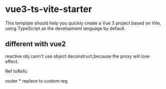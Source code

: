 # vue3-ts-vite-starter

This template should help you quickly create a Vue 3 project based on Vite, using TypeScript as the development language by default.


## different with vue2


reactive obj cann't use object deconstruct,because the proxy will lose effect.

Ref toRefs:

router * replace to custom reg
